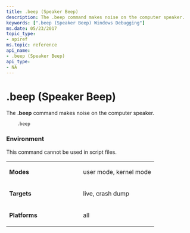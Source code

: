 ```yaml
---
title: .beep (Speaker Beep)
description: The .beep command makes noise on the computer speaker.
keywords: [".beep (Speaker Beep) Windows Debugging"]
ms.date: 05/23/2017
topic_type:
- apiref
ms.topic: reference
api_name:
- .beep (Speaker Beep)
api_type:
- NA
---
```


# .beep (Speaker Beep)


The **.beep** command makes noise on the computer speaker.

```dbgcmd
    .beep
```

### <span id="Environment"></span><span id="environment"></span><span id="ENVIRONMENT"></span>Environment

This command cannot be used in script files.

<table>
<colgroup>
<col width="50%" />
<col width="50%" />
</colgroup>
<tbody>
<tr class="odd">
<td align="left"><p><strong>Modes</strong></p></td>
<td align="left"><p>user mode, kernel mode</p></td>
</tr>
<tr class="even">
<td align="left"><p><strong>Targets</strong></p></td>
<td align="left"><p>live, crash dump</p></td>
</tr>
<tr class="odd">
<td align="left"><p><strong>Platforms</strong></p></td>
<td align="left"><p>all</p></td>
</tr>
</tbody>
</table>

 

 

 





